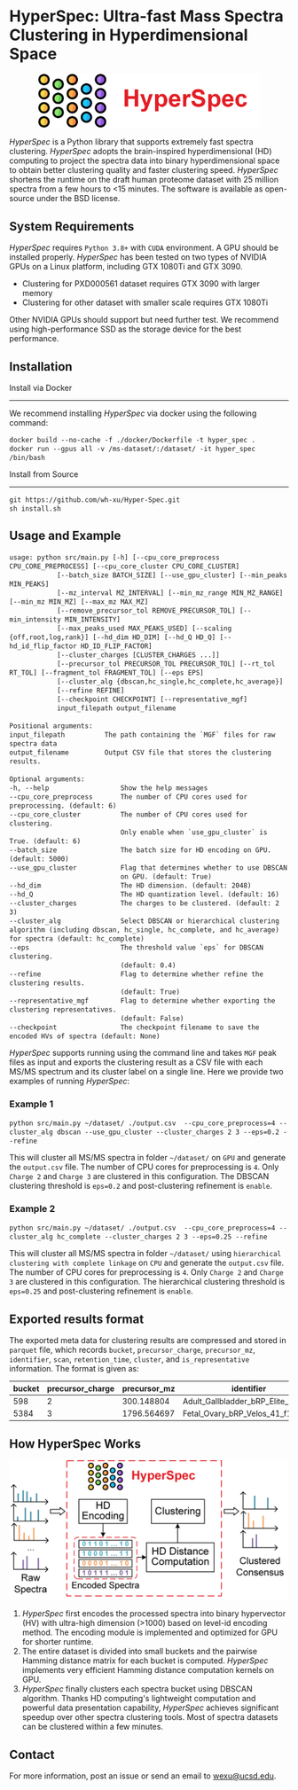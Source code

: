 HyperSpec: Ultra-fast Mass Spectra Clustering in Hyperdimensional Space
=======================================================

<p align="center">
    <img src="./img/logo.png" width="400">
</p>


_HyperSpec_ is a Python library that supports extremely fast spectra clustering. _HyperSpec_ adopts the brain-inspired hyperdimensional (HD) computing to project the spectra data into binary hyperdimensional space to obtain better clustering quality and faster clustering speed. _HyperSpec_ shortens the runtime on the draft human proteome dataset with 25 million spectra from a few hours to <15 minutes. The software is available as open-source under the BSD license.


System Requirements
------------------------------------------------------

_HyperSpec_ requires `Python 3.8+` with `CUDA` environment. A GPU should be installed properly. _HyperSpec_ has been tested on two types of NVIDIA GPUs on a Linux platform, including GTX 1080Ti and GTX 3090. 

- Clustering for PXD000561 dataset requires GTX 3090 with larger memory
- Clustering for other dataset with smaller scale requires GTX 1080Ti

Other NVIDIA GPUs should support but need further test. We recommend using high-performance SSD as the storage device for the best performance.

Installation
------------------------------------------------------

Install via Docker
*********************

We recommend installing _HyperSpec_ via docker using the following command:

    docker build --no-cache -f ./docker/Dockerfile -t hyper_spec .
    docker run --gpus all -v /ms-dataset/:/dataset/ -it hyper_spec /bin/bash

Install from Source
*********************

    git https://github.com/wh-xu/Hyper-Spec.git
    sh install.sh

Usage and Example
------------------------------------------------------

    usage: python src/main.py [-h] [--cpu_core_preprocess CPU_CORE_PREPROCESS] [--cpu_core_cluster CPU_CORE_CLUSTER]
                [--batch_size BATCH_SIZE] [--use_gpu_cluster] [--min_peaks MIN_PEAKS]
                [--mz_interval MZ_INTERVAL] [--min_mz_range MIN_MZ_RANGE] [--min_mz MIN_MZ] [--max_mz MAX_MZ] 
                [--remove_precursor_tol REMOVE_PRECURSOR_TOL] [--min_intensity MIN_INTENSITY]
                [--max_peaks_used MAX_PEAKS_USED] [--scaling {off,root,log,rank}] [--hd_dim HD_DIM] [--hd_Q HD_Q] [--hd_id_flip_factor HD_ID_FLIP_FACTOR]
                [--cluster_charges [CLUSTER_CHARGES ...]] 
                [--precursor_tol PRECURSOR_TOL PRECURSOR_TOL] [--rt_tol RT_TOL] [--fragment_tol FRAGMENT_TOL] [--eps EPS]
                [--cluster_alg {dbscan,hc_single,hc_complete,hc_average}]
                [--refine REFINE]
                [--checkpoint CHECKPOINT] [--representative_mgf]
                input_filepath output_filename

    Positional arguments:
    input_filepath          The path containing the `MGF` files for raw spectra data
    output_filename         Output CSV file that stores the clustering results.

    Optional arguments:
    -h, --help                  Show the help messages
    --cpu_core_preprocess       The number of CPU cores used for preprocessing. (default: 6)
    --cpu_core_cluster          The number of CPU cores used for clustering. 
                                Only enable when `use_gpu_cluster` is True. (default: 6)
    --batch_size                The batch size for HD encoding on GPU. (default: 5000)
    --use_gpu_cluster           Flag that determines whether to use DBSCAN 
                                on GPU. (default: True)
    --hd_dim                    The HD dimension. (default: 2048)
    --hd_Q                      The HD quantization level. (default: 16)
    --cluster_charges           The charges to be clustered. (default: 2 3)
    --cluster_alg               Select DBSCAN or hierarchical clustering algorithm (including dbscan, hc_single, hc_complete, and hc_average) for spectra (default: hc_complete) 
    --eps                       The threshold value `eps` for DBSCAN clustering. 
                                (default: 0.4)
    --refine                    Flag to determine whether refine the clustering results.
                                (default: True)
    --representative_mgf        Flag to determine whether exporting the clustering representatives.
                                (default: False)
    --checkpoint                The checkpoint filename to save the encoded HVs of spectra (default: None)


_HyperSpec_ supports running using the command line and takes `MGF` peak files as input and exports the clustering result as a CSV file with each MS/MS spectrum and its cluster label on a single line. Here we provide two examples of running _HyperSpec_:

### Example 1

    python src/main.py ~/dataset/ ./output.csv  --cpu_core_preprocess=4 --cluster_alg dbscan --use_gpu_cluster --cluster_charges 2 3 --eps=0.2 --refine

This will cluster all MS/MS spectra in folder `~/dataset/` on `GPU` and generate the `output.csv` file. The number of CPU cores for preprocessing is `4`. Only `Charge 2` and `Charge 3` are clustered in this configuration. The DBSCAN clustering threshold is `eps=0.2` and post-clustering refinement is `enable`.

### Example 2

    python src/main.py ~/dataset/ ./output.csv  --cpu_core_preprocess=4 --cluster_alg hc_complete --cluster_charges 2 3 --eps=0.25 --refine

This will cluster all MS/MS spectra in folder `~/dataset/` using `hierarchical clustering with complete linkage` on `CPU` and generate the `output.csv` file. The number of CPU cores for preprocessing is `4`. Only `Charge 2` and `Charge 3` are clustered in this configuration. The hierarchical clustering threshold is `eps=0.25` and post-clustering refinement is `enable`.

Exported results format
------------------------------------------------------
The exported meta data for clustering results are compressed and stored in `parquet` file, which records `bucket`, `precursor_charge`, `precursor_mz`, `identifier`, `scan`, `retention_time`, `cluster`, and `is_representative` information. The format is given as:

|bucket|precursor_charge|precursor_mz|identifier|scan                              |retention_time|cluster   |is_representative|
|------|----------------|------------|----------|----------------------------------|--------------|----------|-----------------|
|598   |2               |300.148804  |Adult_Gallbladder_bRP_Elite_53_f07|338                               |165.133194    |664       |True             |
|5384  |3               |1796.564697 |Fetal_Ovary_bRP_Velos_41_f18|4875                              |2896.885986   |4455302   |False            |


How HyperSpec Works
------------------------------------------------------

<p align="center">
    <img src="./img/tog.png" width="600">
</p>

1. _HyperSpec_ first encodes the processed spectra into binary hypervector (HV) with ultra-high dimension (>1000) based on level-id encoding method. The encoding module is implemented and optimized for GPU for shorter runtime.
2. The entire dataset is divided into small buckets and the pairwise Hamming distance matrix for each bucket is computed. _HyperSpec_ implements very efficient Hamming distance computation kernels on GPU.
3. _HyperSpec_ finally clusters each spectra bucket using DBSCAN algorithm. Thanks HD computing's lightweight computation and powerful data presentation capability, _HyperSpec_ achieves significant speedup over other spectra clustering tools. Most of spectra datasets can be clustered within a few minutes.

Contact
------------------------------------------------------

For more information, post an issue or send an email to <wexu@ucsd.edu>.